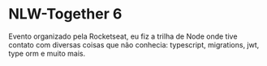 # NLW-Together 6
Evento organizado pela Rocketseat, eu fiz a trilha de Node onde tive contato com diversas coisas que não conhecia: typescript, migrations, jwt, type orm e muito mais.
